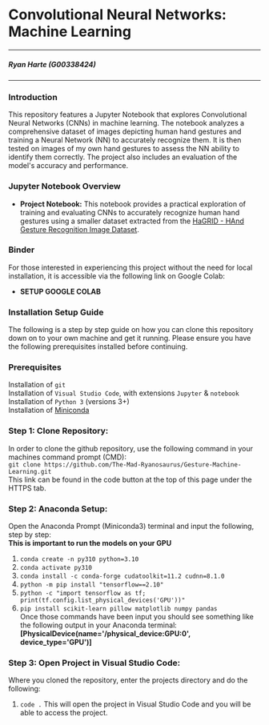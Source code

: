 # **Convolutional Neural Networks: Machine Learning**

---

##### Ryan Harte (G00338424)

---

### **Introduction**

This repository features a Jupyter Notebook that explores Convolutional Neural Networks (CNNs) in machine learning. The notebook analyzes a comprehensive dataset of images depicting human hand gestures and training a Neural Network (NN) to accurately recognize them. It is then tested on images of my own hand gestures to assess the NN ability to identify them correctly. The project also includes an evaluation of the model's accuracy and performance.

### **Jupyter Notebook Overview**

- **Project Notebook:** This notebook provides a practical exploration of training and evaluating CNNs to accurately recognize human hand gestures using a smaller dataset extracted from the [HaGRID - HAnd Gesture Recognition Image Dataset](https://github.com/hukenovs/hagrid).
### **Binder**
For those interested in experiencing this project without the need for local installation, it is accessible via the following link on Google Colab:
- **SETUP GOOGLE COLAB** <br>

### **Installation Setup Guide**

The following is a step by step guide on how you can clone this repository down on to your own machine and get it running. Please ensure you have the following prerequisites installed before continuing.

### **Prerequisites**

Installation of `git`<br>
Installation of `Visual Studio Code`, with extensions `Jupyter` & `notebook`<br>
Installation of `Python 3` (versions 3+)<br>
Installation of [Miniconda](https://docs.anaconda.com/free/miniconda/miniconda-other-installer-links/)<br>


<a id="step1"></a>

### **Step 1: Clone Repository:**

In order to clone the github repository, use the following command in your machines command prompt (CMD):<br>
``git clone https://github.com/The-Mad-Ryanosaurus/Gesture-Machine-Learning.git``<br>
This link can be found in the code button at the top of this page under the HTTPS tab.

### **Step 2: Anaconda Setup:**

Open the Anaconda Prompt (Miniconda3) terminal and input the following, step by step:<br>
**This is important to run the models on your GPU**

1. ``conda create -n py310 python=3.10``
2. ``conda activate py310``
3. ``conda install -c conda-forge cudatoolkit=11.2 cudnn=8.1.0``
4. ``python -m pip install "tensorflow==2.10"``
5. ``python -c "import tensorflow as tf; print(tf.config.list_physical_devices('GPU'))"``
6. ``pip install scikit-learn pillow matplotlib numpy pandas``<br>
Once those commands have been input you should see something like the following output in your Anaconda terminal:<br>
**[PhysicalDevice(name='/physical_device:GPU:0', device_type='GPU')]**<br>


### **Step 3: Open Project in Visual Studio Code:**

Where you cloned the repository, enter the projects directory and do the following:<br>
1. `code .`
This will open the project in Visual Studio Code and you will be able to access the project.
